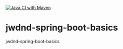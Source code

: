 [![Java CI with Maven](https://github.com/diegoocampoh/jwdnd-spring-boot-basics/actions/workflows/maven.yml/badge.svg?branch=main)](https://github.com/diegoocampoh/jwdnd-spring-boot-basics/actions/workflows/maven.yml)

# jwdnd-spring-boot-basics
jwdnd-spring-boot-basics
